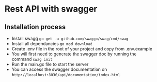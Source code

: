 # Rest API with swagger

## Installation process
* Install swagg ``go get -u github.com/swaggo/swag/cmd/swag``
* Install all dependancies ``go mod download``
* Create .env file in the root of your project and copy from .env.example
* You will first need to generate the swagger doc by running the command ``swag init``
* Run the main.go file to start the server
* You can access the swagger documentation on `http://localhost:8030/api/documentation/index.html`